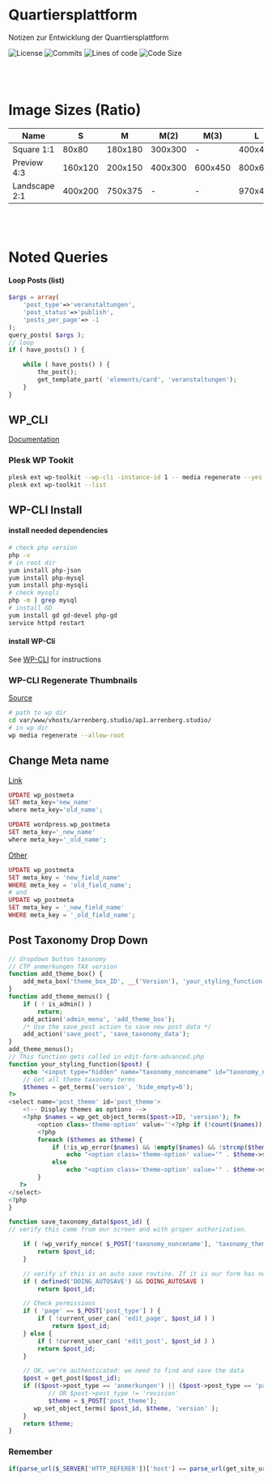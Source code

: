 # Quartiersplattform
Notizen zur Entwicklung der Quarrtiersplattform
<p>
  <img src="https://img.shields.io/github/license/studio-arrenberg/quartiersplattform?color=%23f7f7f7&style=flat-square" alt="License"/>
  <!-- <img src="https://img.shields.io/github/repo-size/studio-arrenberg/quartiersplattform?color=%23f7f7f7&style=flat-square" alt="Repo Size"/> -->
  <img src="https://img.shields.io/github/commit-activity/w/studio-arrenberg/quartiersplattform?color=%23f7f7f7&style=flat-square" alt="Commits"/>
  <img src="https://img.shields.io/tokei/lines/github/studio-arrenberg/quartiersplattform?color=%23f7f7f7&style=flat-square" alt="Lines of code"/>
  <img src="https://img.shields.io/github/languages/code-size/studio-arrenberg/quartiersplattform?color=%23f7f7f7&style=flat-square" alt="Code Size"/>
</p>
<br><br>

# Image Sizes (Ratio)

| Name          | S       | M       | M(2)    | M(3)    | L       |
| ------------- | ------- | ------- | ------- | ------- | ------- |
| Square 1:1    | 80x80   | 180x180 | 300x300 | -       | 400x400 |
| Preview 4:3   | 160x120 | 200x150 | 400x300 | 600x450 | 800x600 |
| Landscape 2:1 | 400x200 | 750x375 | -       | -       | 970x485 |

<br><br>

# Noted Queries

#### Loop Posts (list)

```php
$args = array(
	'post_type'=>'veranstaltungen',
	'post_status'=>'publish',
	'posts_per_page'=> -1
);
query_posts( $args );
// loop
if ( have_posts() ) {

    while ( have_posts() ) {
        the_post();
        get_template_part( 'elements/card', 'veranstaltungen');
    }
}
```

## WP_CLI
[Documentation](https://developer.wordpress.org/cli/commands/)

### Plesk WP Tookit

```bash
plesk ext wp-toolkit --wp-cli -instance-id 1 -- media regenerate --yes
plesk ext wp-toolkit --list
```
## WP-CLI Install

#### install needed dependencies

```bash
# check php version
php -v
# in root dir
yum install php-json
yum install php-mysql
yum install php-mysqli
# check mysqli
php -m | grep mysql
# install GD
yum install gd gd-devel php-gd
service httpd restart
```

#### install WP-Cli

See [WP-CLI](https://wp-cli.org) for instructions


### WP-CLI Regenerate Thumbnails
[Source](https://developer.wordpress.org/cli/commands/media/regenerate/)
```bash
# path to wp dir
cd var/www/vhosts/arrenberg.studio/ap1.arrenberg.studio/
# in wp dir
wp media regenerate --allow-root
```


## Change Meta name
[Link](https://support.advancedcustomfields.com/forums/topic/changing-field-name-question/)
```php
UPDATE wp_postmeta
SET meta_key='new_name'
where meta_key='old_name';

UPDATE wordpress.wp_postmeta
SET meta_key='_new_name'
where meta_key='_old_name';
```
[Other](https://support.advancedcustomfields.com/forums/topic/best-practice-for-changing-custom-fields/)
```php
UPDATE wp_postmeta
SET meta_key = 'new_field_name'
WHERE meta_key = 'old_field_name';
# and
UPDATE wp_postmeta
SET meta_key = '_new_field_name'
WHERE meta_key = '_old_field_name';
```


## Post Taxonomy Drop Down

```php
// dropdown button taxonomy
// CTP anmerkungen TAX version
function add_theme_box() {
    add_meta_box('theme_box_ID', __('Version'), 'your_styling_function', 'anmerkungen', 'side', 'core');
}
function add_theme_menus() {
    if ( ! is_admin() )
        return;
    add_action('admin_menu', 'add_theme_box');
    /* Use the save_post action to save new post data */
    add_action('save_post', 'save_taxonomy_data');
}
add_theme_menus();
// This function gets called in edit-form-advanced.php
function your_styling_function($post) {
    echo '<input type="hidden" name="taxonomy_noncename" id="taxonomy_noncename" value="' . wp_create_nonce( 'taxonomy_theme' ) . '" />';
    // Get all theme taxonomy terms
    $themes = get_terms('version', 'hide_empty=0');
?>
<select name='post_theme' id='post_theme'>
    <!-- Display themes as options -->
    <?php $names = wp_get_object_terms($post->ID, 'version'); ?>
        <option class='theme-option' value=''<?php if (!count($names)) echo "selected";?>>None</option>
        <?php
		foreach ($themes as $theme) {
			if (!is_wp_error($names) && !empty($names) && !strcmp($theme->slug, $names[0]->slug))
				echo "<option class='theme-option' value='" . $theme->slug . "' selected>" . $theme->name . "</option>\n";
			else
				echo "<option class='theme-option' value='" . $theme->slug . "'>" . $theme->name . "</option>\n";
		}
   ?>
</select>
<?php
}

function save_taxonomy_data($post_id) {
// verify this came from our screen and with proper authorization.

    if ( !wp_verify_nonce( $_POST['taxonomy_noncename'], 'taxonomy_theme' )) {
        return $post_id;
    }

    // verify if this is an auto save routine. If it is our form has not been submitted, so we dont want to do anything
    if ( defined('DOING_AUTOSAVE') && DOING_AUTOSAVE )
        return $post_id;

    // Check permissions
    if ( 'page' == $_POST['post_type'] ) {
        if ( !current_user_can( 'edit_page', $post_id ) )
            return $post_id;
    } else {
        if ( !current_user_can( 'edit_post', $post_id ) )
        return $post_id;
    }

    // OK, we're authenticated: we need to find and save the data
    $post = get_post($post_id);
    if (($post->post_type == 'anmerkungen') || ($post->post_type == 'page')) {
           // OR $post->post_type != 'revision'
           $theme = $_POST['post_theme'];
       wp_set_object_terms( $post_id, $theme, 'version' );
    }
    return $theme;
}
```

### Remember
```php
if(parse_url($_SERVER['HTTP_REFERER'])['host'] == parse_url(get_site_url())['host']) // already on site :: else new user
```

